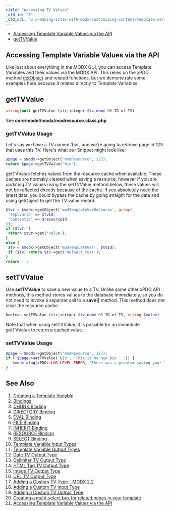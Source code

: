 ```yaml
---
title: "Accessing TV Values"
_old_id: "8"
_old_uri: "2.x/making-sites-with-modx/customizing-content/template-variables/accessing-template-variable-values-via-the-api"
---
```


- [Accessing Template Variable Values via the API](#accessing-template-variable-values-via-the-api)
- [getTVValue](#gettvvalue)
 
## Accessing Template Variable Values via the API

 Like just about everything in the MODX GUI, you can access Template Variables and their values via the MODX API. This relies on the xPDO method [getObject](xpdo/class-reference/xpdo/xpdo.getobject "xPDO.getObject") and related functions, but we demonstrate some examples here because it relates directly to Template Variables.

## getTVValue

 ``` php 
string|null getTVValue (str|integer $tv_name OR ID of TV)
```

 See **core/model/modx/modresource.class.php**

### getTVValue Usage

 Let's say we have a TV named 'bio', and we're going to retrieve page id 123 that uses this TV. Here's what our Snippet might look like:

 ``` php 
$page = $modx->getObject('modResource', 123);
return $page->getTVValue('bio');
```

 getTVValue fetches values from the resource cache when available. These caches are normally cleared when saving a resource, however if you are updating TV values using the setTVValue method below, these values will not be reflected directly because of the cache. If you absolutely need the latest data, you could bypass the cache by going straight for the data and using getObject to get the TV value record.

 ``` php 
$tvr = $modx->getObject('modTemplateVarResource', array(
  'tmplvarid' => $tvId,
  'contentid' => $resourceId
));
if ($tvr) {
  return $tvr->get('value');
}
else {
  $tv = $modx->getObject('modTemplateVar', $tvId);
  if ($tv) return $tv->get('default_text');
}
return '';
```

## setTVValue

 Use **setTVValue** to save a new value to a TV. Unlike some other xPDO API methods, this method stores values to the database immediately, so you do not need to invoke a separate call to a **save()** method. This method does not clear the resource cache.

 ``` php 
boolean setTVValue (str|integer $tv_name OR ID of TV, string $value)
```

Note that when using setTVValue, it is possible for an immediate getTVValue to return a cached value.

### setTVValue Usage

 ``` php 
$page = $modx->getObject('modResource', 123);
if (!$page->setTVValue('bio', 'This is my new bio...')) {
    $modx->log(xPDO::LOG_LEVEL_ERROR, 'There was a problem saving your TV...');
}
```

## See Also

1. [Creating a Template Variable](building-sites/elements/template-variables/step-by-step)
2. [Bindings](building-sites/elements/template-variables/bindings)
  1. [CHUNK Binding](building-sites/elements/template-variables/bindings/chunk-binding)
  2. [DIRECTORY Binding](building-sites/elements/template-variables/bindings/directory-binding)
  3. [EVAL Binding](building-sites/elements/template-variables/bindings/eval-binding)
  4. [FILE Binding](building-sites/elements/template-variables/bindings/file-binding)
  5. [INHERIT Binding](building-sites/elements/template-variables/bindings/inherit-binding)
  6. [RESOURCE Binding](building-sites/elements/template-variables/bindings/resource-binding)
  7. [SELECT Binding](building-sites/elements/template-variables/bindings/select-binding)
3. [Template Variable Input Types](building-sites/elements/template-variables/input-types)
4. [Template Variable Output Types](building-sites/elements/template-variables/output-types)
  1. [Date TV Output Type](building-sites/elements/template-variables/output-types/date)
  2. [Delimiter TV Output Type](building-sites/elements/template-variables/output-types/delimiter)
  3. [HTML Tag TV Output Type](building-sites/elements/template-variables/output-types/html)
  4. [Image TV Output Type](building-sites/elements/template-variables/output-types/image)
  5. [URL TV Output Type](building-sites/elements/template-variables/output-types/url)
5. [Adding a Custom TV Type - MODX 2.2](extending-modx/custom-tvs)
6. [Adding a Custom TV Input Type](_legacy/making-sites-with-modx/adding-a-custom-tv-input-type)
7. [Adding a Custom TV Output Type](_legacy/making-sites-with-modx/adding-a-custom-tv-output-type)
8. [Creating a multi-select box for related pages in your template](building-sites/tutorials/multiselect-related-pages)
9. [Accessing Template Variable Values via the API](extending-modx/snippets/accessing-tvs)
